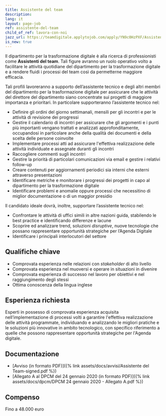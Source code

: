```yaml
---
title: Assistente del team
description:
lang: it
layout: page-job
ref: assistente-del-team
child_of_ref: lavora-con-noi
jazz_url: https://teamdigitale.applytojob.com/apply/YN9c0HzPXF/Assistenti-Del-Team.html
is_new: true
---
```


Il dipartimento per la trasformazione digitale è alla ricerca di
professionisti come **Assistenti del team**. Tali figure avranno un
ruolo operativo volto a facilitare le attività quotidiane del
dipartimento per la trasformazione digitale e a rendere fluidi i
processi del team così da permetterne maggiore efficacia.

Tali profili lavoreranno a supporto dell’assistente tecnico e degli
altri membri del dipartimento per la trasformazione digitale per
assicurare che le attività del direttore del dipartimento siano
concentrate sui progetti di maggiore importanza e prioritari. In
particolare supporteranno l’assistente tecnico nel:

-   Definire gli ordini del giorno settimanali, mensili per gli incontri
    e per le attività di revisione dei progressi
-   Gestire il calendario di incontri per assicurare che gli argomenti e
    i punti più importanti vengano trattati e analizzati
    approfonditamente, occupandosi in particolare anche della qualità
    dei documenti e della scelta delle persone coinvolte
-   Implementare processi atti ad assicurare l'effettiva realizzazione
    delle attività individuate e assegnate duranti gli incontri
-   Raccogliere commenti sugli incontri
-   Gestire la priorità di particolari comunicazioni via email e gestire
    i relativi follow-up
-   Creare contenuti per aggiornamenti periodici sia interni che esterni
    attraverso presentazioni
-   Identificare metriche e monitorare i progressi dei progetti in capo
    al dipartimento per la trasformazione digitale
-   Identificare problemi e anomalie oppure processi che necessitino di
    miglior documentazione o di un maggior presidio

Il candidato ideale dovrà, inoltre, supportare l’assistente tecnico nel:

-   Confrontare le attività di uffici simili in altre nazioni guida,
    stabilendo le best practice e identificando differenze e lacune
-   Scoprire ed analizzare trend, soluzioni *disruptive*, nuove tecnologie che
    possano rappresentare opportunità strategiche per l’Agenda Digitale
-   Identificare i principali interlocutori del settore

## Qualifiche chiave

-   Comprovata esperienza nelle relazioni con _stakeholder_ di alto livello
-   Comprovata esperienza nel muoversi e operare in situazioni in divenire
-   Comprovata esperienza di successo nel lavoro per obiettivi e nel
    raggiungimento degli stessi
-   Ottima conoscenza della lingua inglese

## Esperienza richiesta

Esperti in possesso di comprovata esperienza acquisita nell’implementazione di processi volti
a garantire l'effettiva realizzazione delle attività programmate, individuando e analizzando le
migliori pratiche e le soluzioni più innovative in ambito tecnologico, con specifico
riferimento a quelle che possono rappresentare opportunità strategiche per l'Agenda digitale.

## Documentazione

- [Avviso (in formato PDF)]({% link assets/docs/avvisi/Assistente del Team-signed.pdf %})
- [Allegato A al DPCM del 24 gennaio 2020 (in formato PDF)]({% link assets/docs/dpcm/DPCM 24 gennaio 2020 - Allegato A.pdf %})

## Compenso

Fino a 48.000 euro
